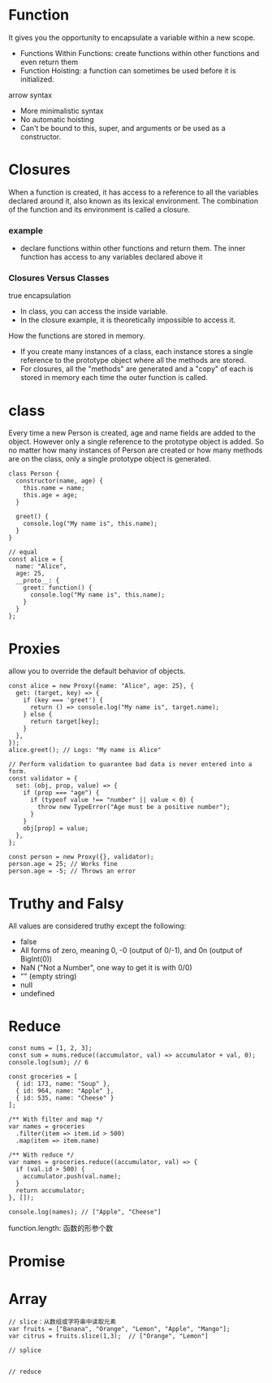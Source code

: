 # Function
It gives you the opportunity to encapsulate a variable within a new scope.
* Functions Within Functions: create functions within other functions and even return them
* Function Hoisting: a function can sometimes be used before it is initialized.

arrow syntax
* More minimalistic syntax
* No automatic hoisting
* Can't be bound to this, super, and arguments or be used as a constructor.

# Closures
When a function is created, it has access to a reference to all the variables declared around it, 
also known as its lexical environment. The combination of the function and its environment is called a closure.

### example
* declare functions within other functions and return them. The inner function has access to any variables declared above it

### Closures Versus Classes

true encapsulation
* In class, you can access the inside variable. 
* In the closure example, it is theoretically impossible to access it.

How the functions are stored in memory.
* If you create many instances of a class, each instance stores a single reference to the prototype object where all the methods are stored.
* For closures, all the "methods" are generated and a "copy" of each is stored in memory each time the outer function is called.

# class
Every time a new Person is created, age and name fields are added to the object. However only a single reference to the prototype object is added. So no matter how many instances of Person are created or how many methods are on the class, only a single prototype object is generated.
```
class Person {
  constructor(name, age) {
    this.name = name;
    this.age = age;
  }

  greet() {
    console.log("My name is", this.name);
  }
}

// equal
const alice = {
  name: "Alice",
  age: 25,
  __proto__: {
    greet: function() {
      console.log("My name is", this.name);
    }
  }
};
```

# Proxies
allow you to override the default behavior of objects.
```
const alice = new Proxy({name: "Alice", age: 25}, {
  get: (target, key) => {
    if (key === 'greet') {
      return () => console.log("My name is", target.name);
    } else {
      return target[key];
    }
  },
});
alice.greet(); // Logs: "My name is Alice"

// Perform validation to guarantee bad data is never entered into a form.
const validator = {
  set: (obj, prop, value) => {
    if (prop === "age") {
      if (typeof value !== "number" || value < 0) {
        throw new TypeError("Age must be a positive number");
      }
    }
    obj[prop] = value;
  },
};

const person = new Proxy({}, validator);
person.age = 25; // Works fine
person.age = -5; // Throws an error
```

# Truthy and Falsy
All values are considered truthy except the following:
* false
* All forms of zero, meaning 0, -0 (output of 0/-1), and 0n (output of BigInt(0))
* NaN ("Not a Number", one way to get it is with 0/0)
* "" (empty string)
* null
* undefined

# Reduce
```
const nums = [1, 2, 3];
const sum = nums.reduce((accumulator, val) => accumulator + val, 0);
console.log(sum); // 6
```

```
const groceries = [
  { id: 173, name: "Soup" }, 
  { id: 964, name: "Apple" },
  { id: 535, name: "Cheese" }
];

/** With filter and map */
var names = groceries
  .filter(item => item.id > 500)
  .map(item => item.name)

/** With reduce */
var names = groceries.reduce((accumulator, val) => {
  if (val.id > 500) {
    accumulator.push(val.name);
  }
  return accumulator;
}, []);

console.log(names); // ["Apple", "Cheese"]
```

function.length: 函数的形参个数

# Promise


# Array
```
// slice：从数组或字符串中读取元素
var fruits = ["Banana", "Orange", "Lemon", "Apple", "Mango"];
var citrus = fruits.slice(1,3);  // ["Orange", "Lemon"]

// splice


// reduce
```